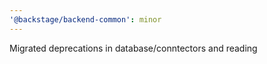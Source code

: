 ```yaml
---
'@backstage/backend-common': minor
---
```


Migrated deprecations in database/conntectors and reading
